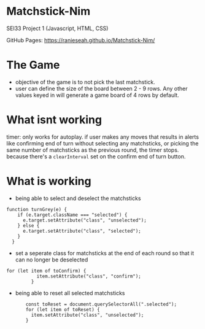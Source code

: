 # Matchstick-Nim
SEI33 Project 1 (Javascript, HTML, CSS)

GitHub Pages: https://ranieseah.github.io/Matchstick-Nim/

# The Game
- objective of the game is to not pick the last matchstick.
- user can define the size of the board between 2 - 9 rows. Any other values keyed in will generate a game board of 4 rows by default.

# What isnt working
timer: only works for autoplay. if user makes any moves that results in alerts like confirming end of turn without selecting any matchsticks, or picking the same number of matchsticks as the previous round, the timer stops. because there's a `clearInterval` set on the confirm end of turn button.

# What is working
- being able to select and deselect the matchsticks
```
function turnGrey(e) {
    if (e.target.className === "selected") {
      e.target.setAttribute("class", "unselected");
    } else {
      e.target.setAttribute("class", "selected");
    }
  }
 ```
 - set a seperate class for matchsticks at the end of each round so that it can no longer be deselected
 ```
 for (let item of toConfirm) {
            item.setAttribute("class", "confirm");
          }
 ```
 - being able to reset all selected matchsticks
 ```
        const toReset = document.querySelectorAll(".selected");
        for (let item of toReset) {
          item.setAttribute("class", "unselected");
        }
```
